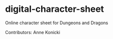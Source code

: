 # digital-character-sheet
 Online character sheet for Dungeons and Dragons

 Contributors:
 Anne Konicki